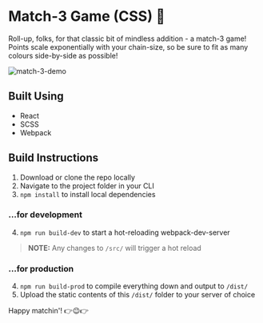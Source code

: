 # Match-3 Game (CSS) 🎨

Roll-up, folks, for that classic bit of mindless addition - a match-3 game! Points scale exponentially with your chain-size, so be sure to fit as many colours side-by-side as possible!

![match-3-demo](https://user-images.githubusercontent.com/3370135/60680845-d5b82e80-9e84-11e9-9f78-f83d4db8a0f4.gif)


## Built Using

- React
- SCSS
- Webpack

## Build Instructions

1. Download or clone the repo locally
2. Navigate to the project folder in your CLI
3. `npm install` to install local dependencies

### ...for development

4. `npm run build-dev` to start a hot-reloading webpack-dev-server

>**NOTE:** 
>Any changes to `/src/` will trigger a hot reload


### ...for production

4. `npm run build-prod` to compile everything down and output to `/dist/`
5. Upload the static contents of this `/dist/` folder to your server of choice

Happy matchin'! 👉😉👉